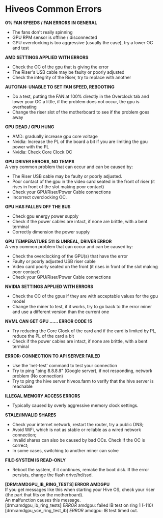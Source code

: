 # Hiveos Common Errors

**0% FAN SPEEDS / FAN ERRORS IN GENERAL**
- The fans don't really spinning
- GPU RPM sensor is offline / disconnected
- GPU overclocking is too aggressive (usually the case), try a lower OC and test
 
**AMD SETTINGS APPLIED WITH ERRORS**
- Check the OC of the gpu that is giving the error
- The Riser's USB cable may be faulty or poorly adjusted
- Check the integrity of the Riser, try to replace with another

**AUTOFAN: UNABLE TO SET FAN SPEED, REBOOTING**
- Do a test, putting the FAN at 100% directly in the Overclock tab and lower your OC a little, if the problem does not occur, the gpu is overheating
- Change the riser slot of the motherboard to see if the problem goes away

**GPU DEAD / GPU HUNG**
- AMD: gradually increase gpu core voltage
- Nvidia: Increase the PL of the board a bit if you are limiting the gpu power with the PL
- Nvidia: Check Core Clock OC

**GPU DRIVER ERRORS, NO TEMPS**\
A very common problem that can occur and can be caused by:
- The Riser USB cable may be faulty or poorly adjusted.
- Poor contact of the gpu in the video card seated in the front of riser (it rises in front of the slot making poor contact)
- Check your GPU/Riser/Power Cable connections
- Incorrect overclocking OC.

**GPU HAS FALLEN OFF THE BUS**
- Check gpu energy power supply
- Check if the power cables are intact, if none are brittle, with a bent terminal
- Correctly dimension the power supply

**GPU TEMPERATURE 511 IS UNREAL, DRIVER ERROR**\
A very common problem that can occur and can be caused by:
- Check the overclocking of the GPU(s) that have the error
- Faulty or poorly adjusted USB riser cable
- Video card poorly seated on the front (it rises in front of the slot making poor contact)
- Check your GPU/Riser/Power Cable connections

**NVIDIA SETTINGS APPLIED WITH ERRORS**
- Check the OC of the gpus if they are with acceptable values for the gpu model
- Change the miner to test, if it works, try to go back to the error miner and use a different version than the current one
 
**NVML CAN GET GPU …… ERROR CODE 15**
- Try reducing the Core Clock of the card and if the card is limited by PL, reduce the PL of the card a bit
- Check if the power cables are intact, if none are brittle, with a bent terminal

**ERROR: CONNECTION TO API SERVER FAILED**
- Use the 'net-test' command to test your connection
- Try to ping "ping 8.8.8.8" (Google server), if not responding, network problem (No connection)
- Try to ping the hive server hiveos.farm to verify that the hive server is reachable

**ILLEGAL MEMORY ACCESS ERRORS**
- Typically caused by overly aggressive memory clock settings.

**STALE/INVALID SHARES**
- Check your internet network, restart the router, try a public DNS;
- Avoid WiFi, which is not as stable or reliable as a wired network connection;
- Invalid shares can also be caused by bad OCs. Check if the OC is correct;
- In some cases, switching to another miner can solve

**FILE-SYSTEM IS READ-ONLY**
- Reboot the system, if it continues, remake the boot disk. If the error persists, change the flash drive/hd/ssd.

**[DRM:AMDGPU_IB_RING_TESTS] ERROR AMDGPU**\
If you get messages like this when starting your Hive OS, check your riser (the part that fits on the motherboard).\
An malfunction causes this message.\
[drm:amdgpu_ib_ring_tests] *ERROR* amdgpu: failed IB test on ring 1 (-110)\
[drm:amdgpu_vce_ring_test_ib] *ERROR* amdgpu: IB test timed out.

